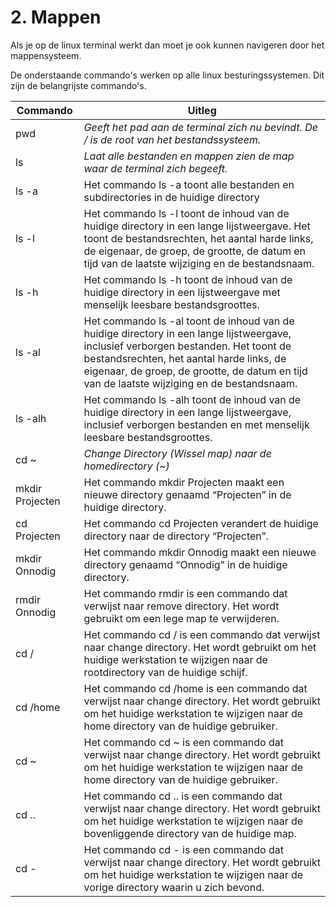 # 2. Mappen
Als je op de linux terminal werkt dan moet je ook kunnen navigeren door het mappensysteem.

De onderstaande commando's werken op alle linux besturingssystemen. Dit zijn de belangrijste commando's.

Commando | Uitleg
--- | ---
pwd | _Geeft het pad aan de terminal zich nu bevindt. De / is de root van het bestandssysteem._
ls | _Laat alle bestanden en mappen zien de map waar de terminal zich begeeft._
ls -a | Het commando ls -a toont alle bestanden en subdirectories in de huidige directory
ls -l | Het commando ls -l toont de inhoud van de huidige directory in een lange lijstweergave. Het toont de bestandsrechten, het aantal harde links, de eigenaar, de groep, de grootte, de datum en tijd van de laatste wijziging en de bestandsnaam.
ls -h | Het commando ls -h toont de inhoud van de huidige directory in een lijstweergave met menselijk leesbare bestandsgroottes.
ls -al | Het commando ls -al toont de inhoud van de huidige directory in een lange lijstweergave, inclusief verborgen bestanden. Het toont de bestandsrechten, het aantal harde links, de eigenaar, de groep, de grootte, de datum en tijd van de laatste wijziging en de bestandsnaam. 
ls -alh | Het commando ls -alh toont de inhoud van de huidige directory in een lange lijstweergave, inclusief verborgen bestanden en met menselijk leesbare bestandsgroottes.
cd ~ | _Change Directory (Wissel map) naar de homedirectory (~)_
mkdir Projecten | Het commando mkdir Projecten maakt een nieuwe directory genaamd “Projecten” in de huidige directory.
cd Projecten | Het commando cd Projecten verandert de huidige directory naar de directory “Projecten”.
mkdir Onnodig | Het commando mkdir Onnodig maakt een nieuwe directory genaamd “Onnodig” in de huidige directory.
rmdir Onnodig | Het commando rmdir is een commando dat verwijst naar remove directory. Het wordt gebruikt om een lege map te verwijderen.
cd / | Het commando cd / is een commando dat verwijst naar change directory. Het wordt gebruikt om het huidige werkstation te wijzigen naar de rootdirectory van de huidige schijf.
cd /home | Het commando cd /home is een commando dat verwijst naar change directory. Het wordt gebruikt om het huidige werkstation te wijzigen naar de home directory van de huidige gebruiker.
cd ~ | Het commando cd ~ is een commando dat verwijst naar change directory. Het wordt gebruikt om het huidige werkstation te wijzigen naar de home directory van de huidige gebruiker.
cd .. | Het commando cd .. is een commando dat verwijst naar change directory. Het wordt gebruikt om het huidige werkstation te wijzigen naar de bovenliggende directory van de huidige map.
cd - | Het commando cd - is een commando dat verwijst naar change directory. Het wordt gebruikt om het huidige werkstation te wijzigen naar de vorige directory waarin u zich bevond.
